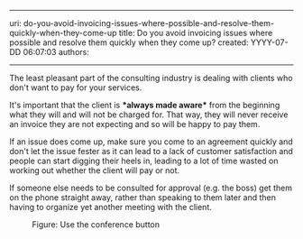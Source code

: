 

---
uri: do-you-avoid-invoicing-issues-where-possible-and-resolve-them-quickly-when-they-come-up
title: Do you avoid invoicing issues where possible and resolve them quickly when they come up?
created: YYYY-07-DD 06:07:03
authors:

---




<span class='intro'> The least pleasant part of the consulting industry is dealing with clients who don't want to pay for your services.
 </span>


  <p>It's important that the client is <strong>*always made aware*</strong> from the beginning what they will and will not be charged for. That way, they will never receive an invoice they are not expecting and so will be happy to pay them. </p>
<p>If an issue does come up, make sure you come to an agreement quickly and don't let the issue fester as it can lead to a lack of customer satisfaction and people can start digging their heels in, leading to a lot of time wasted on working out whether the client will pay or not. </p>
<p>If someone else needs to be consulted for approval (e.g. the boss) get them on the phone straight away, rather than speaking to them later and then having to organize yet another meeting with the client. </p>
<dl class="goodImage">
    <dt><img alt="" src="http&#58;//www.ssw.com.au/ssw/Standards/Rules/Images/confrn.jpg" /> </dt>
    <dd>Figure&#58; Use the conference button </dd>
</dl>




